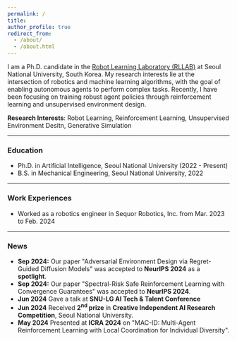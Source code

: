 ```yaml
---
permalink: /
title:
author_profile: true
redirect_from: 
  - /about/
  - /about.html
---
```


I am a Ph.D. candidate in the [Robot Learning Laboratory (RLLAB)](https://rllab.snu.ac.kr/) at Seoul National University, South Korea. My research interests lie at the intersection of robotics and machine learning algorithms, with the goal of enabling autonomous agents to perform complex tasks. Recently, I have been focusing on training robust agent policies through reinforcement learning and unsupervised environment design.

**Research Interests**: Robot Learning, Reinforcement Learning, Unsupervised Environment Desitn, Generative Simulation

---

### Education
- Ph.D. in Artificial Intelligence, Seoul National University (2022 - Present)
- B.S. in Mechanical Engineering, Seoul National University, 2022

---

### Work Experiences
- Worked as a robotics engineer in Sequor Robotics, Inc. from Mar. 2023 to Feb. 2024

___

### News

- **Sep 2024:** Our paper "Adversarial Environment Design via Regret-Guided Diffusion Models" was accepted to **NeurIPS 2024** as a **spotlight**.
- **Sep 2024:** Our paper "Spectral-Risk Safe Reinforcement Learning with Convergence Guarantees" was accepted to **NeurIPS 2024**.
- **Jun 2024** Gave a talk at **SNU-LG AI Tech & Talent Conference**
- **Jun 2024** Received **2<sup>nd</sup> prize** in **Creative Independent AI Research Competition**, Seoul National University.
- **May 2024** Presented at **ICRA 2024** on "MAC-ID: Multi-Agent
Reinforcement Learning with Local Coordination for Individual Diversity".